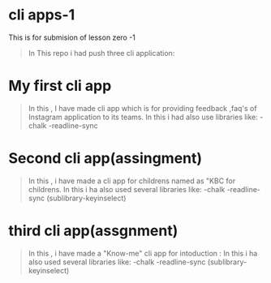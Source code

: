 # cli apps-1
This is for submision of lesson zero -1

>In This repo i had push three cli application:

# My first cli app
> In this , I have made cli app which is for providing feedback ,faq's of Instagram application to its teams.
> In this i had also use libraries like:
-chalk
-readline-sync

# Second cli app(assingment)
> In this , i have made a cli app for childrens named as "KBC  for childrens.
> In this i ha also used several libraries like:
-chalk
-readline-sync (sublibrary-keyinselect)

# third cli app(assgnment)
> In this , i have made a "Know-me" cli app for intoduction :
> In this i ha also used several libraries like:
-chalk
-readline-sync (sublibrary-keyinselect)
